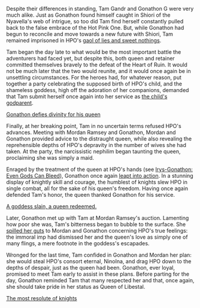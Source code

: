 <!-- title: Immortal Game -->

Despite their differences in standing, Tam Gandr and Gonathon G were very much alike. Just as Gonathon found himself caught in Shiori of the Nyavella's web of intrigue, so too did Tam find herself constantly pulled back to the false embrace of the Hot Pink One. But, while Gonathon had begun to reconcile and move towards a new future with Shiori, Tam remained imprisoned in HPO's [gaol of lies and sweet nothings](https://www.youtube.com/watch?v=rDdbFYqcAyI&t=4635s).

Tam began the day late to what would be the most important battle the adventurers had faced yet, but despite this, both queen and retainer committed themselves bravely to the defeat of the Heart of Ruin. It would not be much later that the two would reunite, and it would once again be in unsettling circumstances. For the heroes had, for whatever reason, put together a party celebrating the supposed birth of HPO's child, and the shameless goddess, high off the adoration of her companions, demanded that Tam submit herself once again into her service as [the child's godparent](https://youtu.be/rDdbFYqcAyI?t=7523).

[Gonathon defies divinity for his queen](#embed:https://www.youtube.com/watch?v=rDdbFYqcAyI&t=7568s)

Finally, at her breaking point, Tam in no uncertain terms refused HPO's advances. Meeting with Mordan Ramsey and Gonathon, Mordan and Gonathon provided advice to the distraught queen, while also revealing the reprehensible depths of HPO's depravity in the number of wives she had taken. At the party, the narcissistic nephilim began taunting the queen, proclaiming she was simply a maid.

Enraged by the treatment of the queen at HPO's hands (see [Irys-Gonathon: Even Gods Can Bleed](#edge:irys-gigi)), Gonathon once again [leapt into action](https://youtu.be/rDdbFYqcAyI?t=8983). In a stunning display of knightly skill and courage, the humblest of knights slew HPO in single combat, all for the sake of his queen's freedom. Having once again defended Tam's honor, the queen thanked Gonathon for his service.

[A goddess slain, a queen redeemed.](#embed:https://youtu.be/rDdbFYqcAyI?t=9277)

Later, Gonathon met up with Tam at Mordan Ramsey's auction. Lamenting how poor she was, Tam's bitterness began to bubble to the surface. She [spilled her guts](https://youtu.be/rDdbFYqcAyI?t=12978) to Mordan and Gonathon concerning HPO's true feelings: the immoral imp had dismissed her and the queen's love as simply one of many flings, a mere footnote in the goddess's escapades.

Wronged for the last time, Tam confided in Gonathon and Mordan her plan: she would steal HPO's consort eternal, NinoIna, and drag HPO down to the depths of despair, just as the queen had been. Gonathon, ever loyal, promised to meet Tam early to assist in these plans. Before parting for the day, Gonathon reminded Tam that many respected her and that, once again, she should take pride in her status as Queen of Libestal.

[The most resolute of knights](#embed:https://youtu.be/rDdbFYqcAyI?t=13750)